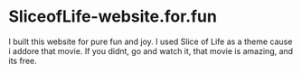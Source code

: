 # SliceofLife-website.for.fun
I built this website for pure fun and joy. I used Slice of Life as a theme cause i addore that movie. If you didnt, go and watch it, that movie is amazing, and its free.
